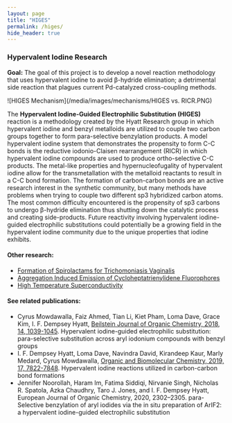 ```yaml
---
layout: page
title: "HIGES"
permalink: /higes/
hide_header: true
---
```


### Hypervalent Iodine Research

__Goal:__ The goal of this project is to develop a novel reaction methodology that uses hypervalent iodine to avoid β-hydride elimination; a detrimental side reaction that plagues current Pd-catalyzed cross-coupling methods.

![HIGES Mechanism](/media/images/mechanisms/HIGES vs. RICR.PNG)

The **Hypervalent Iodine-Guided Electrophilic Substitution (HIGES)** reaction is a methodology created by the Hyatt Research group in which hypervalent iodine and benzyl metalloids are utilized to couple two carbon groups together to form para-selective benzylation products. A model hypervalent iodine system that demonstrates the propensity to form C-C bonds is the reductive iodonio-Claisen rearrangement (RICR) in which hypervalent iodine compounds are used to produce ortho-selective C-C  products. The metal-like properties and hypernucleofugality of hypervalent iodine allow for the transmetallation with the metalloid reactants to result in a C-C bond formation. The formation of carbon-carbon bonds are an active research interest in the synthetic community, but many methods have problems when trying to couple two different sp3 hybridized carbon atoms. The most common difficulty encountered is the propensity of sp3 carbons to undergo β-hydride elimination thus shutting down the catalytic process and creating side-products. Future reactivity involving hypervalent iodine-guided electrophilic substitutions could potentially be a growing field in the hypervalent iodine community due to the unique properties that iodine exhibits.

#### Other research:
* [Formation of Spirolactams for Trichomoniasis Vaginalis](/spirolactams-trichomoniasis/)
* [Aggregation Induced Emission of Cycloheptatrienylidene Fluorophores](/cycloheptatrienylidene-fluorophores/)
* [High Temperature Superconductivity](/high-temperature-superconductivity/)

#### See related publications:
* Cyrus Mowdawalla, Faiz Ahmed, Tian Li, Kiet Pham, Loma Dave, Grace Kim, I. F. Dempsey Hyatt, [Beilstein Journal of Organic Chemistry, 2018, 14, 1039-1045](https://www.beilstein-journals.org/bjoc/articles/14/91). Hypervalent iodine-guided electrophilic substitution: para-selective substitution across aryl iodonium compounds with benzyl groups
* I. F. Dempsey Hyatt, Loma Dave, Navindra David, Kirandeep Kaur, Marly Medard, Cyrus Mowdawalla, [Organic and Biomolecular Chemistry, 2019, 17, 7822-7848](https://pubs.rsc.org/en/content/articlelanding/2019/ob/c9ob01267b). Hypervalent iodine reactions utilized in carbon-carbon bond formations
* Jennifer Noorollah, Haram Im, Fatima Siddiqi, Nirvanie Singh, Nicholas R. Spatola, Azka Chaudhry, Taro J. Jones, and I. F. Dempsey Hyatt, European Journal of Organic Chemistry, 2020, 2302–2305. para-Selective benzylation of aryl iodides via the in situ preparation of ArIF2: a hypervalent iodine-guided electrophilic substitution
